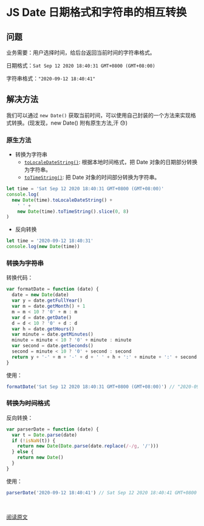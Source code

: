 # JS Date 日期格式和字符串的相互转换

## 问题

业务需要：用户选择时间，给后台返回当前时间的字符串格式。

日期格式：`Sat Sep 12 2020 18:40:31 GMT+0800 (GMT+08:00)`

字符串格式：`"2020-09-12 18:40:41"`

## 解决方法

我们可以通过 `new Date()` 获取当前时间，可以使用自己封装的一个方法来实现格式转换。(现发现，new Date() 附有原生方法,汗 😓)

### 原生方法

- 转换为字符串
  - [`toLocaleDateString()`](https://www.runoob.com/jsref/jsref-tolocaledatestring.html): 根据本地时间格式，把 Date 对象的日期部分转换为字符串。
  - [`toTimeString()`](https://www.runoob.com/jsref/jsref-totimestring.html): 把 Date 对象的时间部分转换为字符串。

```js
let time = 'Sat Sep 12 2020 18:40:31 GMT+0800 (GMT+08:00)'
console.log(
  new Date(time).toLocaleDateString() +
    ' ' +
    new Date(time).toTimeString().slice(0, 8)
)
```

- 反向转换

```js
let time = '2020-09-12 18:40:31'
console.log(new Date(time))
```

### ~~转换为字符串~~

转换代码：

```js
var formatDate = function (date) {
  date = new Date(date)
  var y = date.getFullYear()
  var m = date.getMonth() + 1
  m = m < 10 ? '0' + m : m
  var d = date.getDate()
  d = d < 10 ? '0' + d : d
  var h = date.getHours()
  var minute = date.getMinutes()
  minute = minute < 10 ? '0' + minute : minute
  var second = date.getSeconds()
  second = minute < 10 ? '0' + second : second
  return y + '-' + m + '-' + d + ' ' + h + ':' + minute + ':' + second
}
```

使用：

```js
formatDate('Sat Sep 12 2020 18:40:31 GMT+0800 (GMT+08:00)') // "2020-09-12 18:40:31"
```

### ~~转换为时间格式~~

反向转换：

```js
var parserDate = function (date) {
  var t = Date.parse(date)
  if (!isNaN(t)) {
    return new Date(Date.parse(date.replace(/-/g, '/')))
  } else {
    return new Date()
  }
}
```

使用：

```js
parserDate('2020-09-12 18:40:41') // Sat Sep 12 2020 18:40:41 GMT+0800 (中国标准时间)
```

<br />

[阅读原文](https://blog.csdn.net/idomyway/article/details/78795673)
